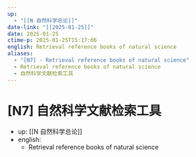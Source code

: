 ```yaml
---
up:
  - "[[N 自然科学总论]]"
date-link: "[[2025-01-25]]"
date: 2025-01-25
ctime-p: 2025-01-25T15:17:06
english: Retrieval reference books of natural science
aliases:
  - "[N7] - Retrieval reference books of natural science"
  - Retrieval reference books of natural science
  - 自然科学文献检索工具
---
```


# [N7] 自然科学文献检索工具

- up: [[N 自然科学总论]]
- english:
	- Retrieval reference books of natural science
